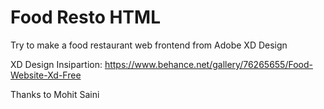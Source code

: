 # Food Resto HTML

Try to make a food restaurant web frontend from Adobe XD Design

XD Design Insipartion:
https://www.behance.net/gallery/76265655/Food-Website-Xd-Free

Thanks to Mohit Saini
